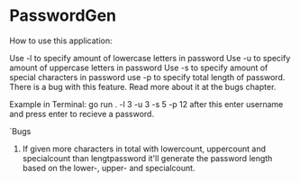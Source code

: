 # PasswordGen

How to use this application:

Use -l to specify amount of lowercase letters in password
Use -u to specify amount of uppercase letters in password
Use -s to specify amount of special characters in password
use -p to specify total length of password. There is a bug with this feature. Read more about it at the bugs chapter.

Example in Terminal: go run . -l 3 -u 3 -s 5 -p 12
after this enter username and press enter to recieve a password.


`Bugs

1. If given more characters in total with lowercount, uppercount and specialcount than lengtpassword it'll generate the password length based on the lower-, upper- and specialcount.

